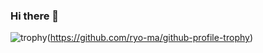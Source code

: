 ### Hi there 👋
![trophy](https://github-profile-trophy.vercel.app/?username=MeyCorentin&no-frame=true&no-bg=true&theme=gruvbox)(https://github.com/ryo-ma/github-profile-trophy)
